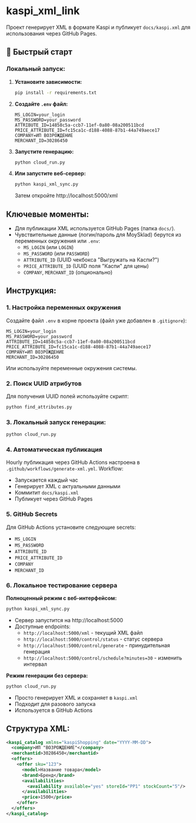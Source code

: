 # kaspi_xml_link

Проект генерирует XML в формате Kaspi и публикует `docs/kaspi.xml` для использования через GitHub Pages.

## 🚀 Быстрый старт

### Локальный запуск:

1. **Установите зависимости:**
   ```bash
   pip install -r requirements.txt
   ```

2. **Создайте `.env` файл:**
   ```env
   MS_LOGIN=your_login
   MS_PASSWORD=your_password
   ATTRIBUTE_ID=14858c5a-ccb7-11ef-0a80-08a200511bcd
   PRICE_ATTRIBUTE_ID=fc15ca1c-d188-4088-87b1-44a749aece17
   COMPANY=ИП ВОЗРОЖДЕНИЕ
   MERCHANT_ID=30286450
   ```

3. **Запустите генерацию:**
   ```bash
   python cloud_run.py
   ```

4. **Или запустите веб-сервер:**
   ```bash
   python kaspi_xml_sync.py
   ```
   Затем откройте http://localhost:5000/xml

## Ключевые моменты:

- Для публикации XML используется GitHub Pages (папка `docs/`).
- Чувствительные данные (логин/пароль для MoySklad) берутся из переменных окружения или `.env`:
  - `MS_LOGIN` (или `LOGIN`)
  - `MS_PASSWORD` (или `PASSWORD`)
  - `ATTRIBUTE_ID` (UUID чекбокса "Выгружать на Каспи?")
  - `PRICE_ATTRIBUTE_ID` (UUID поля "Каспи" для цены)
  - `COMPANY`, `MERCHANT_ID` (опционально)

## Инструкция:

### 1. Настройка переменных окружения

Создайте файл `.env` в корне проекта (файл уже добавлен в `.gitignore`):

```env
MS_LOGIN=your_login
MS_PASSWORD=your_password
ATTRIBUTE_ID=14858c5a-ccb7-11ef-0a80-08a200511bcd
PRICE_ATTRIBUTE_ID=fc15ca1c-d188-4088-87b1-44a749aece17
COMPANY=ИП ВОЗРОЖДЕНИЕ
MERCHANT_ID=30286450
```

Или используйте переменные окружения системы.

### 2. Поиск UUID атрибутов

Для получения UUID полей используйте скрипт:

```bash
python find_attributes.py
```

### 3. Локальный запуск генерации:

```bash
python cloud_run.py
```

### 4. Автоматическая публикация

Hourly публикация через GitHub Actions настроена в `.github/workflows/generate-xml.yml`. Workflow:
- Запускается каждый час
- Генерирует XML с актуальными данными
- Коммитит `docs/kaspi.xml`
- Публикует через GitHub Pages

### 5. GitHub Secrets

Для GitHub Actions установите следующие secrets:
- `MS_LOGIN`
- `MS_PASSWORD`
- `ATTRIBUTE_ID`
- `PRICE_ATTRIBUTE_ID`
- `COMPANY`
- `MERCHANT_ID`

### 6. Локальное тестирование сервера

**Полноценный режим с веб-интерфейсом:**

```bash
python kaspi_xml_sync.py
```

- Сервер запустится на http://localhost:5000
- Доступные endpoints:
  - `http://localhost:5000/xml` - текущий XML файл
  - `http://localhost:5000/control/status` - статус сервера
  - `http://localhost:5000/control/generate` - принудительная генерация
  - `http://localhost:5000/control/schedule?minutes=30` - изменить интервал

**Режим генерации без сервера:**

```bash
python cloud_run.py
```

- Просто генерирует XML и сохраняет в `kaspi.xml`
- Подходит для разового запуска
- Используется в GitHub Actions

## Структура XML:

```xml
<kaspi_catalog xmlns="kaspiShopping" date="YYYY-MM-DD">
  <company>ИП "ВОЗРОЖДЕНИЕ"</company>
  <merchantid>30286450</merchantid>
  <offers>
    <offer sku="123">
      <model>Название товара</model>
      <brand>Бренд</brand>
      <availabilities>
        <availability available="yes" storeId="PP1" stockCount="5"/>
      </availabilities>
      <price>1500</price>
    </offer>
  </offers>
</kaspi_catalog>
```
